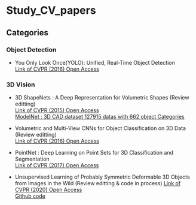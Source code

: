 # Study_CV_papers

## Categories

### Object Detection
  - You Only Look Once(YOLO): Unified, Real-Time Object Detection  
    [Link of CVPR (2016) Open Access](https://openaccess.thecvf.com/content_cvpr_2016/html/Redmon_You_Only_Look_CVPR_2016_paper.html)
    
### 3D Vision
  - 3D ShapeNets : A Deep Representation for Volumetric Shapes (Review editting)  
    [Link of CVPR (2015) Open Access](https://openaccess.thecvf.com/content_cvpr_2015/html/Wu_3D_ShapeNets_A_2015_CVPR_paper.html)  
    [ModelNet : 3D CAD dataset 127915 datas with 662 object Categories](https://modelnet.cs.princeton.edu/)

  - Volumetric and Multi-View CNNs for Object Classification on 3D Data (Review editting)  
    [Link of CVPR (2016) Open Access](https://openaccess.thecvf.com/content_cvpr_2016/html/Qi_Volumetric_and_Multi-View_CVPR_2016_paper.html)
    
  - PointNet : Deep Learning on Point Sets for 3D Classification and Segmentation  
    [Link of CVPR (2017) Open Access](https://openaccess.thecvf.com/content_cvpr_2017/html/Qi_PointNet_Deep_Learning_CVPR_2017_paper.html)


  - Unsupervised Learning of Probably Symmetric Deformable 3D Objects from Images in the Wild (Review editting & code in process)
    [Link of CVPR (2020) Open Access](https://openaccess.thecvf.com/content_CVPR_2020/html/Wu_Unsupervised_Learning_of_Probably_Symmetric_Deformable_3D_Objects_From_Images_CVPR_2020_paper.html)  
    [Github code](https://github.com/elliottwu/unsup3d)
